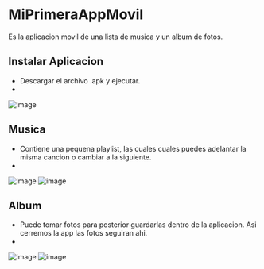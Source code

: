 # MiPrimeraAppMovil
Es la aplicacion movil de una lista de musica y un album de fotos.

## Instalar Aplicacion
- Descargar el archivo .apk y ejecutar.
- 
![image](https://user-images.githubusercontent.com/58180852/170907681-fbbf07be-bee1-4c5f-a7dc-675af34a08aa.png)

## Musica
- Contiene una pequena playlist, las cuales cuales puedes adelantar la misma cancion o cambiar a la siguiente.
- 
![image](https://user-images.githubusercontent.com/58180852/170907752-b2459b19-d183-490a-bce2-ce1a0dfd35bb.png)
![image](https://user-images.githubusercontent.com/58180852/170907804-870f8a78-9247-43a6-ad7a-d24a7d297249.png)

## Album
- Puede tomar fotos para posterior guardarlas dentro de la aplicacion. Asi cerremos la app las fotos seguiran ahi.
-
![image](https://user-images.githubusercontent.com/58180852/170907923-eb816f14-1833-4ab4-b8d0-c3eab3076420.png)
![image](https://user-images.githubusercontent.com/58180852/170907945-c437712d-d18a-47b7-90b2-8c1df868017f.png)

